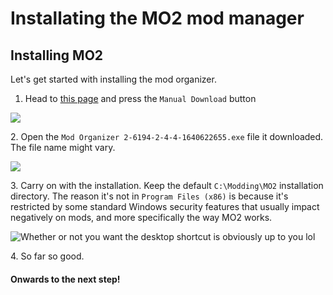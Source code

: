 # Installating the MO2 mod manager

## Installing MO2

Let's get started with installing the mod organizer.

1. Head to [this page](https://www.nexusmods.com/skyrimspecialedition/mods/6194?tab=files) and press the `Manual Download` button

![](https://sxcu.net/5BilUBzvc.png)

2\. Open the `Mod Organizer 2-6194-2-4-4-1640622655.exe` file it downloaded. The file name might vary.

![](https://sxcu.net/5Bim5RaJT.png)

3\. Carry on with the installation. Keep the default `C:\Modding\MO2` installation directory. The reason it's not in `Program Files (x86)` is because it's restricted by some standard Windows security features that usually impact negatively on mods, and more specifically the way MO2 works.

![Whether or not you want the desktop shortcut is obviously up to you lol](https://sxcu.net/5Birr7XmM.gif)

4\. So far so good.

#### Onwards to the next step!

